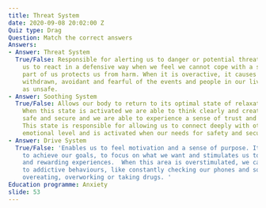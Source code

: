 ```yaml
---
title: Threat System
date: 2020-09-08 20:02:00 Z
Quiz type: Drag
Question: Match the correct answers
Answers:
- Answer: Threat System
  True/False: Responsible for alerting us to danger or potential threats and causes
    us to react in a defensive way when we feel we cannot cope with a situation. This
    part of us protects us from harm. When it is overactive, it causes us to feel
    withdrawn, avoidant and fearful of the events and people in our lives who we perceive
    as unsafe.
- Answer: Soothing System
  True/False: Allows our body to return to its optimal state of relaxation and comfort.
    When this state is activated we are able to think clearly and creatively, we feel
    safe and secure and we are able to experience a sense of trust and wellbeing.
    This state is responsible for allowing us to connect deeply with others on an
    emotional level and is activated when our needs for safety and security are met.
- Answer: Drive System
  True/False: 'Enables us to feel motivation and a sense of purpose. It ‘drives’ us
    to achieve our goals, to focus on what we want and stimulates us to seek out pleasurable
    and rewarding experiences.  When this area is overstimulated, we can be vulnerable
    to addictive behaviours, like constantly checking our phones and social media,
    overeating, overworking or taking drugs. '
Education programme: Anxiety
slide: 53
---
```



